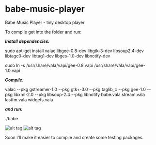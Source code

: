 # babe-music-player
Babe Music Player - tiny desktop player

To compile get into the folder and run:

***Install dependencies:***

sudo apt-get install valac libgee-0.8-dev libgtk-3-dev libsoup2.4-dev libtagc0-dev libtag1-dev libges-1.0-dev libnotify-dev

sudo ln -s /usr/share/vala/vapi/gee-0.8.vapi /usr/share/vala/vapi/gee-1.0.vapi

***Compile:***

valac --pkg gstreamer-1.0 --pkg gtk+-3.0 --pkg taglib_c --pkg gee-1.0 --pkg libxml-2.0 --pkg libsoup-2.4 --pkg libnotify babe.vala stream.vala lastfm.vala widgets.vala

***and run:***

./babe

![alt tag](https://raw.githubusercontent.com/milohr/babe-music-player/master/Screenshot%20from%202016-05-01%2020%3A07%3A41.png) ![alt tag](https://raw.githubusercontent.com/milohr/babe-music-player/master/Screenshot%20from%202016-05-01%2020%3A08%3A06.png)

Soon I'll make it easier to compile and create some testing packages.

